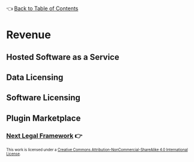 👈 [Back to Table of Contents](../README.md#Whitepaper)
# Revenue

## Hosted Software as a Service

## Data Licensing

## Software Licensing

## Plugin Marketplace


### [Next Legal Framework](./8-legal-framework.md) 👉

<sub><sub>
This work is licensed under a <a rel="license" href="http://creativecommons.org/licenses/by-nc-sa/4.0/">Creative Commons Attribution-NonCommercial-ShareAlike 4.0 International License</a>.
</sub></sub>
